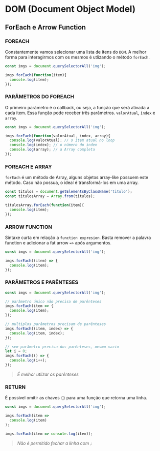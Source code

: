 # DOM (Document Object Model)

## ForEach e Arrow Function

### FOREACH
Constantemente vamos selecionar uma lista de itens do `DOM`. A melhor forma para interagirmos com os mesmos é utlizando o método `forEach`.

``` javascript
const imgs = document.querySelectorAll('img');

imgs.forEach(function(item){
  console.log(item);
});
```

### PARÂMETROS DO FOREACH
O primeiro parâmetro é o callback, ou seja, a função que será ativada a cada item. Essa função pode receber três parâmetros. `valorAtual`, `index` e `array`.

``` javascript
const imgs = document.querySelectorAll('img');

imgs.forEach(function(valorAtual, index, array){
  console.log(valorAtual); // o item atual no loop
  console.log(index); // o número do index
  console.log(array); // a Array completa
});
```

### FOREACH E ARRAY
`forEach` é um método de Array, alguns objetos array-like possuem este método. Caso não possua, o ideal é transformá-los em uma array.

``` javascript
const titulos = document.getElementsByClassName('titulo');
const titulosArray = Array.from(titulos);

titulosArray.forEach(function(item){
  console.log(item);
});
```

### ARROW FUNCTION
Sintaxe curta em relação a `function expresion`. Basta remover a palavra function e adicionar a fat arrow `=>` após argumentos.

``` javascript
const imgs = document.querySelectorAll('img');

imgs.forEach((item) => {
  console.log(item);
});
```

### PARÂMETROS E PARÊNTESES

``` javascript
const imgs = document.querySelectorAll('img');

// parâmetro único não precisa de parênteses
imgs.forEach(item => {
  console.log(item);
});

// multiplos parâmetros precisam de parênteses
imgs.forEach((item, index) => {
  console.log(item, index);
});

// sem parâmetro precisa dos parênteses, mesmo vazio
let i = 0;
imgs.forEach(() => {
  console.log(i++);
});
```
>*É melhor utlizar os parênteses*

### RETURN
É possível omitir as chaves `{}` para uma função que retorna uma linha.

``` javascript
const imgs = document.querySelectorAll('img');

imgs.forEach(item => 
  console.log(item)
);

imgs.forEach(item => console.log(item));
```
>*Não é permitido fechar a linha com `;`*